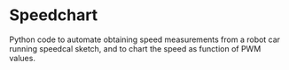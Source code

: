 # Speedchart

Python code to automate obtaining speed measurements
from a robot car running speedcal sketch, and to
chart the speed as function of PWM values.


